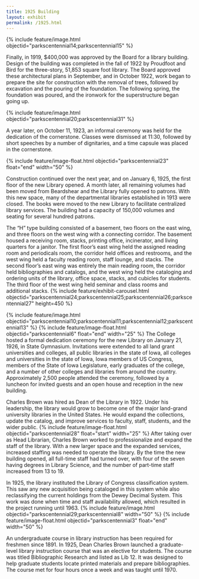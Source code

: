 ```yaml
---
title: 1925 Building
layout: exhibit
permalink: /1925.html
---
```

{% include feature/image.html objectid="parkscentennial14;parkscentennial15" %}

Finally, in 1919, $400,000 was approved by the Board for a library building. Design of the building was completed in the fall of 1922 by Proudfoot and Bird for the three-story, 51,853 square foot library. The Board approved these architectural plans in September, and in October 1922, work began to prepare the site for construction with the removal of trees, followed by excavation and the pouring of the foundation. The following spring, the foundation was poured, and the ironwork for the superstructure began going up. 

{% include feature/image.html objectid="parkscentennial20;parkscentennial31" %}

A year later, on October 11, 1923, an informal ceremony was held for the dedication of the cornerstone. Classes were dismissed at 11:30, followed by short speeches by a number of dignitaries, and a time capsule was placed in the cornerstone.

{% include feature/image-float.html objectid="parkscentennial23" float="end" width="50" %}

Construction continued over the next year, and on January 6, 1925, the first floor of the new Library opened. A month later, all remaining volumes had been moved from Beardshear and the Library fully opened to patrons. With this new space, many of the departmental libraries established in 1913 were closed. The books were moved to the new Library to facilitate centralized library services. The building had a capacity of 150,000 volumes and seating for several hundred patrons. 

The “H” type building consisted of a basement, two floors on the east wing, and three floors on the west wing with a connecting corridor. The basement housed a receiving room, stacks, printing office, incinerator, and living quarters for a janitor. The first floor’s east wing held the assigned reading room and periodicals room, the corridor held offices and restrooms, and the west wing held a faculty reading room, staff lounge, and stacks. The second floor’s east wing was entirely the main reading room, the corridor held bibliographies and catalogs, and the west wing held the cataloging and ordering units of the library, office space, stacks, and cubicles for students. The third floor of the west wing held seminar and class rooms and additional stacks.
{% include feature/exhibit-carousel.html objectid="parkscentennial24;parkscentennial25;parkscentennial26;parkscentennial27" height=450 %}

{% include feature/image.html objectid="parkscentennial10;parkscentennial11;parkscentennial12;parkscentennial13" %}
{% include feature/image-float.html objectid="parkscentennial6" float="end" width="25" %}
The College hosted a formal dedication ceremony for the new Library on January 21, 1926, in State Gymnasium. Invitations were extended to all land grant universities and colleges, all public libraries in the state of Iowa, all colleges and universities in the state of Iowa, Iowa members of US Congress, members of the State of Iowa Legislature, early graduates of the college, and a number of other colleges and libraries from around the country. Approximately 2,500 people attended the ceremony, followed by a luncheon for invited guests and an open house and reception in the new building.


Charles Brown was hired as Dean of the Library in 1922. Under his leadership, the library would grow to become one of the major land-grand university libraries in the United States. He would expand the collections, update the catalog, and improve services to faculty, staff, students, and the wider public.
{% include feature/image-float.html objectid="parkscentennial28" float="start" width="25" %}
After taking over as Head Librarian, Charles Brown worked to professionalize and expand the staff of the library. With a new larger space and the expanded services, increased staffing was needed to operate the library. By the time the new building opened, all full-time staff had turned over, with four of the seven having degrees in Library Science, and the number of part-time staff increased from 13 to 19.

In 1925, the library instituted the Library of Congress classification system. This saw any new acquisition being cataloged in this system while also reclassifying the current holdings from the Dewey Decimal System. This work was done when time and staff availability allowed, which resulted in the project running until 1963. 
{% include feature/image.html objectid="parkscentennial29;parkscentennial8" width="50" %}
{% include feature/image-float.html objectid="parkscentennial3" float="end" width="50" %}

An undergraduate course in library instruction has been required for freshmen since 1891. In 1925, Dean Charles Brown launched a graduate-level library instruction course that was an elective for students. The course was titled Bibliographic Research and listed as Lib 12. It was designed to help graduate students locate printed materials and prepare bibliographies. The course met for four hours once a week and was taught until 1970.